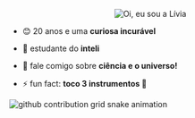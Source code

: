 <p align="center">
  <img src="https://github.com/liviatavares/liviatavares/raw/main/assets/headergithub.gif" alt="Oi, eu sou a Lívia">
</p>

- 😊 20 anos e uma **curiosa incurável**

- 🌱 estudante do **inteli**

- 💬 fale comigo sobre **ciência e o universo!**

- ⚡ fun fact: **toco 3 instrumentos 🎹**

<picture>
  <source media="(prefers-color-scheme: dark)" srcset="https://raw.githubusercontent.com/liviatavares/liviatavares/output/github-contribution-grid-snake-dark.svg">
  <source media="(prefers-color-scheme: light)" srcset="https://raw.githubusercontent.com/liviatavares/YourUser/liviatavares/github-contribution-grid-snake.svg">
  <img alt="github contribution grid snake animation" src="https://raw.githubusercontent.com/liviatavares/YourUser/liviatavares/github-contribution-grid-snake.svg">
</picture>
